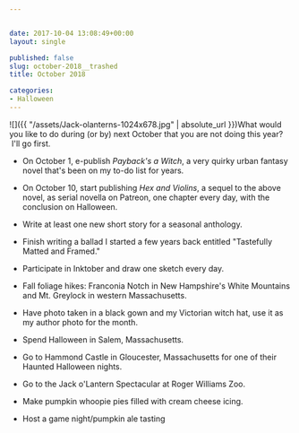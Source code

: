 ```yaml
---


date: 2017-10-04 13:08:49+00:00
layout: single

published: false
slug: october-2018__trashed
title: October 2018

categories:
- Halloween
---
```


![]({{ "/assets/Jack-olanterns-1024x678.jpg" | absolute_url }})What would you like to do during (or by) next October that you are not doing this year?  I'll go first.



 	
  * On October 1, e-publish _Payback's a Witch_, a very quirky urban fantasy novel that's been on my to-do list for years.

 	
  * On October 10, start publishing _Hex and Violins_, a sequel to the above novel, as serial novella on Patreon, one chapter every day, with the conclusion on Halloween.

 	
  * Write at least one new short story for a seasonal anthology.

 	
  * Finish writing a ballad I started a few years back entitled "Tastefully Matted and Framed."

 	
  * Participate in Inktober and draw one sketch every day. 

 	
  * Fall foliage hikes: Franconia Notch in New Hampshire's White Mountains and Mt. Greylock in western Massachusetts.

 	
  * Have photo taken in a black gown and my Victorian witch hat, use it as my author photo for the month.

 	
  * Spend Halloween in Salem, Massachusetts.

 	
  * Go to Hammond Castle in Gloucester, Massachusetts for one of their Haunted Halloween nights.

 	
  * Go to the Jack o'Lantern Spectacular at Roger Williams Zoo.

 	
  * Make pumpkin whoopie pies filled with cream cheese icing.

 	
  * Host a game night/pumpkin ale tasting


